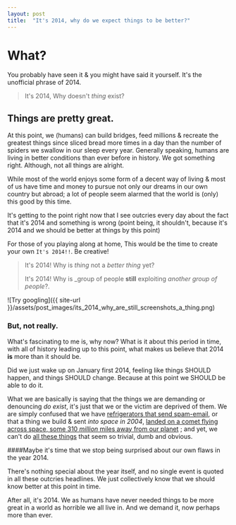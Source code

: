 ```yaml
---
layout: post
title:  "It's 2014, why do we expect things to be better?"
---
```


# What?

You probably have seen it & you might have said it yourself. It's
the unofficial phrase of 2014.

> It's 2014, Why doesn't _thing_ exist?

## Things are pretty great.

At this point, we (humans) can build bridges, feed millions & recreate the
greatest things since sliced bread more times in a day than the number of
spiders we swallow in our sleep every year. Generally speaking, humans are
living in better conditions than ever before in history. We got something
right. Although, not all things are alright.

While most of the world enjoys some form of a decent way of living & most
of us have time and money to pursue not only our dreams in our own country
but abroad; a lot of people seem alarmed that the world is (only) this good
by this time.

It's getting to the point right now that I see outcries every day about the
fact that it's 2014 and something is wrong (point being, it shouldn't, because
it's 2014 and we should be better at things by this point)

For those of you playing along at home, This would be the time to create your
own `It's 2014!!`. Be creative!

>It's 2014! Why is _thing_ not a _better thing_ yet?
>
>It's 2014! Why is _group of people **still** exploiting _another group of people_?.

![Try googling]({{ site-url }}/assets/post_images/its_2014_why_are_still_screenshots_a_thing.png)

### But, not really.
What's fascinating to me is, why now? What is it about this period in time, with
all of history leading up to this point, what makes us believe that 2014 **is**
more than it should be.

Did we just wake up on January first 2014, feeling like things SHOULD happen,
and things SHOULD change. Because at this point we SHOULD be able to do it.

What we are basically is saying that the things we are demanding or denouncing
_do exist_, it's just that we or the victim are deprived of them. We are simply
confused that we have [refrigerators that send spam-email](http://www.huffingtonpost.com/2014/01/23/refrigerator-spam-email-internet-of-things-attack_n_4654566.html),
or that a thing we build & sent _into space in 2004_, [landed on a comet flying across space, some 310 _million_ miles away from our planet](http://edition.cnn.com/2014/11/12/world/comet-landing-countdown/index.html)
; and yet, we can't do [all these things](https://encrypted.google.com/#safe=off&q=%22it%27s+2014%22)
that seem so trivial, dumb and obvious.

####Maybe it's time that we stop being surprised about our own flaws in the year 2014.

There's nothing special about the year itself, and no single event is quoted in
all these outcries headlines. We just collectively know that we should know better
at this point in time.

After all, it's 2014. We as humans have never needed things to be more great in a world
as horrible we all live in. And we demand it, now perhaps more than ever.

